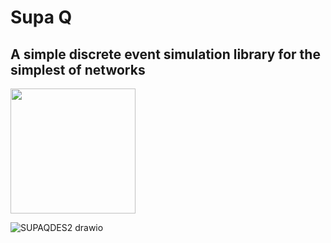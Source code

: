Supa Q 
===

A simple discrete event simulation library for the simplest of networks
---------------------------------------------------------


<img src="https://github.com/user-attachments/assets/344e9e3a-1f48-4458-8fc6-4a904f3d3e0e" width="200" />

![SUPAQDES2 drawio](https://github.com/user-attachments/assets/bc9a9535-a650-4a6d-b456-4492d2d6b33f)
